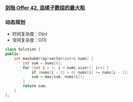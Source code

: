 ### [剑指 Offer 42. 连续子数组的最大和](https://leetcode-cn.com/problems/lian-xu-zi-shu-zu-de-zui-da-he-lcof/)

### 动态规划

- 时间复杂度：O(n)
- 空间复杂度：O(1)

```c++
class Solution {
public:
    int maxSubArray(vector<int>& nums) {
        int sum = nums[0];
        for (int i = 1; i < nums.size(); i++) {
            if (nums[i - 1] > 0) nums[i] += nums[i - 1];
            sum = max(sum, nums[i]);
        }
        return sum;
    }
};
```
